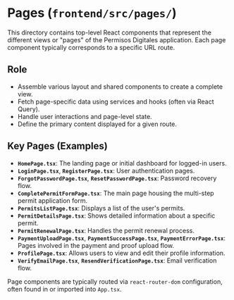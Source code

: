 # Pages (`frontend/src/pages/`)

This directory contains top-level React components that represent the different views or "pages" of the Permisos Digitales application. Each page component typically corresponds to a specific URL route.

## Role

*   Assemble various layout and shared components to create a complete view.
*   Fetch page-specific data using services and hooks (often via React Query).
*   Handle user interactions and page-level state.
*   Define the primary content displayed for a given route.

## Key Pages (Examples)

*   **`HomePage.tsx`**: The landing page or initial dashboard for logged-in users.
*   **`LoginPage.tsx`**, **`RegisterPage.tsx`**: User authentication pages.
*   **`ForgotPasswordPage.tsx`**, **`ResetPasswordPage.tsx`**: Password recovery flow.
*   **`CompletePermitFormPage.tsx`**: The main page housing the multi-step permit application form.
*   **`PermitsListPage.tsx`**: Displays a list of the user's permits.
*   **`PermitDetailsPage.tsx`**: Shows detailed information about a specific permit.
*   **`PermitRenewalPage.tsx`**: Handles the permit renewal process.
*   **`PaymentUploadPage.tsx`**, **`PaymentSuccessPage.tsx`**, **`PaymentErrorPage.tsx`**: Pages involved in the payment and proof upload flow.
*   **`ProfilePage.tsx`**: Allows users to view and edit their profile information.
*   **`VerifyEmailPage.tsx`**, **`ResendVerificationPage.tsx`**: Email verification flow.

Page components are typically routed via `react-router-dom` configuration, often found in or imported into `App.tsx`.
